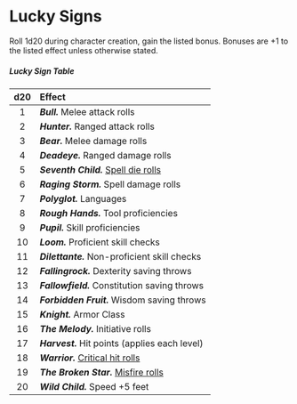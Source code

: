 # Lucky Signs

Roll 1d20 during character creation, gain the listed bonus. Bonuses are +1 to the listed effect unless otherwise stated.

##### Lucky Sign Table

| d20 | Effect                                                                                                                                             |
|:---:|:---------------------------------------------------------------------------------------------------------------------------------------------------|
| 1   | _**Bull.**_             Melee attack rolls                                                                                                         |
| 2   | _**Hunter.**_           Ranged attack rolls                                                                                                        |
| 3   | _**Bear.**_             Melee damage rolls                                                                                                         |
| 4   | _**Deadeye.**_          Ranged damage rolls                                                                                                        |
| 5   | _**Seventh Child.**_    [Spell die rolls](/Magic/Spellcasting.md)                                                                                                           |
| 6   | _**Raging Storm.**_     Spell damage rolls                                                                                                         |
| 7   | _**Polyglot.**_         Languages                                                                                                                  |
| 8   | _**Rough Hands.**_      Tool proficiencies                                                                                                         |
| 9   | _**Pupil.**_            Skill proficiencies                                                                                                        |
| 10  | _**Loom.**_             Proficient skill checks                                                                                                    |
| 11  | _**Dilettante.**_       Non-proficient skill checks                                                                                                |
| 12  | _**Fallingrock.**_      Dexterity saving throws                                                                                                    |
| 13  | _**Fallowfield.**_      Constitution saving throws                                                                                                 |
| 14  | _**Forbidden Fruit.**_  Wisdom saving throws                                                                                                       |
| 15  | _**Knight.**_           Armor Class                                                                                                                |
| 16  | _**The Melody.**_       Initiative rolls                                                                                                           |
| 17  | _**Harvest.**_          Hit points (applies each level)                                                                                            |
| 18  | _**Warrior.**_          [Critical hit rolls](</Combat/Critical Hits.md>)                                                                                                     |
| 19  | _**The Broken Star.**_  [Misfire rolls](/Magic/Misfire.md)                                                                                                              |
| 20  | _**Wild Child.**_       Speed +5 feet                                                                                                              |
